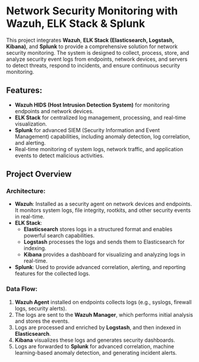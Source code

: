 # Network Security Monitoring with Wazuh, ELK Stack & Splunk

This project integrates **Wazuh**, **ELK Stack (Elasticsearch, Logstash, Kibana)**, and **Splunk** to provide a comprehensive solution for network security monitoring. The system is designed to collect, process, store, and analyze security event logs from endpoints, network devices, and servers to detect threats, respond to incidents, and ensure continuous security monitoring.

## Features:
- **Wazuh HIDS (Host Intrusion Detection System)** for monitoring endpoints and network devices.
- **ELK Stack** for centralized log management, processing, and real-time visualization.
- **Splunk** for advanced SIEM (Security Information and Event Management) capabilities, including anomaly detection, log correlation, and alerting.
- Real-time monitoring of system logs, network traffic, and application events to detect malicious activities.

## Project Overview
### Architecture:
- **Wazuh**: Installed as a security agent on network devices and endpoints. It monitors system logs, file integrity, rootkits, and other security events in real-time.
- **ELK Stack**:
  - **Elasticsearch** stores logs in a structured format and enables powerful search capabilities.
  - **Logstash** processes the logs and sends them to Elasticsearch for indexing.
  - **Kibana** provides a dashboard for visualizing and analyzing logs in real-time.
- **Splunk**: Used to provide advanced correlation, alerting, and reporting features for the collected logs.

### Data Flow:
1. **Wazuh Agent** installed on endpoints collects logs (e.g., syslogs, firewall logs, security alerts).
2. The logs are sent to the **Wazuh Manager**, which performs initial analysis and stores the events.
3. Logs are processed and enriched by **Logstash**, and then indexed in **Elasticsearch**.
4. **Kibana** visualizes these logs and generates security dashboards.
5. Logs are forwarded to **Splunk** for advanced correlation, machine learning-based anomaly detection, and generating incident alerts.
